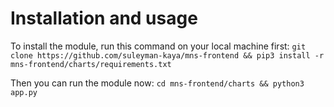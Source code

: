# Installation and usage
To install the module, run this command on your local machine first:
`git clone https://github.com/suleyman-kaya/mns-frontend && pip3 install -r mns-frontend/charts/requirements.txt`


Then you can run the module now:
`cd mns-frontend/charts && python3 app.py`